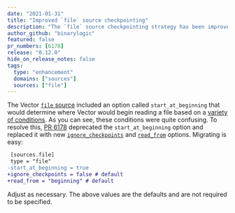 ```yaml
---
date: "2021-01-31"
title: "Improved `file` source checkpointing"
description: "The `file` source checkpointing strategy has been improved to solve surprising edge cases."
author_github: "binarylogic"
featured: false
pr_numbers: [6178]
release: "0.12.0"
hide_on_release_notes: false
tags:
  type: "enhancement"
  domains: ["sources"]
  sources: ["file"]
---
```


The Vector [`file` source][file_source] included an option called `start_at_beginning` that would determine where
Vector would begin reading a file based on a [variety of conditions][conditions]. As you can see, these conditions were
quite confusing. To resolve this, [PR 6178][pr_6178] deprecated the `start_at_beginning` option and replaced it with new
[`ignore_checkpoints`][ignore_checkpoints] and [`read_from`][read_from] options. Migrating is easy:

```diff
 [sources.file]
 type = "file"
-start_at_beginning = true
+ignore_checkpoints = false # default
+read_from = "beginning" # default
```

Adjust as necessary. The above values are the defaults and are not required to be specified.

[conditions]: https://github.com/timberio/vector/issues/1020
[file_source]: /docs/reference/configuration/sources/file/
[ignore_checkpoints]: /docs/reference/configuration/sources/file/#ignore_checkpoints
[pr_6178]: https://github.com/timberio/vector/pull/6178
[read_from]: /docs/reference/configuration/sources/file/#read_from
